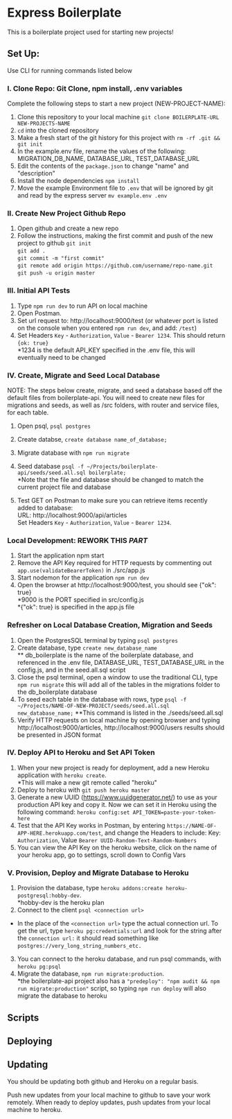 # Express Boilerplate

This is a boilerplate project used for starting new projects!

## Set Up: 
Use CLI for running commands listed below

### I. Clone Repo: Git Clone, npm install, .env variables
Complete the following steps to start a new project (NEW-PROJECT-NAME):

1. Clone this repository to your local machine `git clone BOILERPLATE-URL NEW-PROJECTS-NAME`
2. `cd` into the cloned repository
3. Make a fresh start of the git history for this project with `rm -rf .git && git init`
4. In the example.env file, rename the values of the following: MIGRATION_DB_NAME, DATABASE_URL, TEST_DATABASE_URL  
5. Edit the contents of the `package.json` to change "name" and "description"
6. Install the node dependencies `npm install`  
7. Move the example Environment file to `.env` that will be ignored by git and read by the express server `mv example.env .env`

### II. Create New Project Github Repo 
1. Open github and create a new repo
2. Follow the instructions, making the first commit and push of the new project to github
`git init`  
`git add . `  
`git commit -m "first commit"`  
`git remote add origin https://github.com/username/repo-name.git`  
`git push -u origin master`

### III. Initial API Tests
1. Type `npm run dev` to run API on local machine
2. Open Postman. 
3. Set url request to: http://localhost:9000/test (or whatever port is listed on the console when you entered `npm run dev`, and add: `/test`)
4. Set Headers `Key` - `Authorization`, `Value` - `Bearer 1234`. This should return `{ok: true}`  
*1234 is the default API_KEY specified in the .env file, this will eventually need to be changed

### IV. Create, Migrate and Seed Local Database
NOTE: The steps below create, migrate, and seed a database based off the default files from boilerplate-api. You will need to create new files for migrations and seeds, as well as /src folders, with router and service files, for each table.  
1. Open psql, `psql postgres`
2. Create databse, `create database name_of_database;`
3. Migrate database with `npm run migrate` 
4. Seed database `psql -f ~/Projects/boilerplate-api/seeds/seed.all.sql boilerplate;`  
*Note that the file and database should be changed to match the current project file and database

5. Test GET on Postman to make sure you can retrieve items recently added to database:  
URL: http://localhost:9000/api/articles  
Set Headers `Key` - `Authorization`, `Value` - `Bearer 1234`.


### Local Development: REWORK THIS ***PART***
1. Start the application npm start
2. Remove the API Key required for HTTP requests by commenting out `app.use(validateBearerToken)` in ./src/app.js
3. Start nodemon for the application `npm run dev`
4. Open the browser at http://localhost:9000/test, you should see {"ok": true}   
*9000 is the PORT specified in src/config.js   
*{"ok": true} is specified in the app.js file


### Refresher on Local Database Creation, Migration and Seeds
1. Open the PostgresSQL terminal by typing `psql postgres`
2. Create database, type `create new_database_name`    
** db_boilerplate is the name of the boilerplate database, and referenced in the .env file, DATABASE_URL, TEST_DATABASE_URL in the config.js, and in the seed.all.sql script
3. Close the psql terminal, open a window to use the traditional CLI, type `npm run migrate` this will add all of the tables in the migrations folder to the db_boilerplate database
4. To seed each table in the database with rows, type `psql -f ~/Projects/NAME-OF-NEW-PROJECT/seeds/seed.all.sql new_database_name;` 
**This command is listed in the ./seeds/seed.all.sql
5. Verify HTTP requests on local machine by opening browser and typing http://localhost:9000/articles, http://localhost:9000/users results should be presented in JSON format


### IV. Deploy API to Heroku and Set API Token 
1. When your new project is ready for deployment, add a new Heroku application with `heroku create`.   
*This will make a new git remote called "heroku"
2. Deploy to heroku with `git push heroku master`
3. Generate a new UUID (https://www.uuidgenerator.net/) to use as your production API key and copy it. Now we can set it in Heroku using the following command: `heroku config:set API_TOKEN=paste-your-token-here`   
4. Test that the API Key works in Postman, by entering `https://NAME-OF-APP-HERE.herokuapp.com/test`, and change the Headers to include: Key: `Authorization`, Value `Bearer UUID-Random-Text-Random-Numbers`
5. You can view the API Key on the heroku website, click on the name of your heroku app, go to settings, scroll down to Config Vars

### V. Provision, Deploy and Migrate Database to Heroku
1. Provision the database, type `heroku addons:create heroku-postgresql:hobby-dev`.  
*hobby-dev is the heroku plan 
2. Connect to the client `psql <connection url>`  
* In the place of the `<connection url>` type the actual connection url. To get the url, type `heroku pg:credentials:url` and look for the string after the `connection url:` it should read something like `postgres://very_long_string_numbers_etc.`
3. You can connect to the heroku database, and run psql commands, with `heroku pg:psql` 
4. Migrate the database, `npm run migrate:production`.  
*the boilerplate-api project also has a `"predeploy": "npm audit && npm run migrate:production"` script, so typing `npm run deploy` will also migrate the database to heroku





## Scripts



## Deploying



## Updating
You should be updating both github and Heroku on a regular basis. 

Push new updates from your local machine to github to save your work remotely.
When ready to deploy updates, push updates from your local machine to heroku. 

